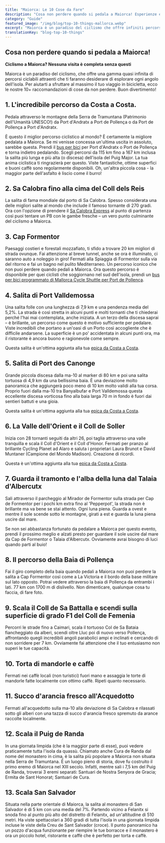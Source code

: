 ```yaml
---
title: "Maiorca: Le 10 Cose da Fare"
description: "Cosa non perdere quando si pedala a Maiorca! Esperienze essenziali e percorsi per l'avventura ciclistica definitiva."
category: "Guide"
featured_image: "/img/blog/top-10-things-mallorca.webp"
excerpt: "Maiorca è un paradiso del ciclismo che offre infiniti percorsi attraenti. Dalla famosa Sa Calobra al sorprendente percorso Andratx-Pollença, scopri le esperienze imperdibili per il tuo viaggio ciclistico."
translationKey: "blog-top-10-things"
---
```


## Cosa non perdere quando si pedala a Maiorca!

**Ciclismo a Maiorca? Nessuna visita è completa senza questi**

Maiorca è un paradiso del ciclismo, che offre una gamma quasi infinita di percorsi ciclabili attraenti che ti faranno desiderare di esplorare ogni angolo dell'isola. Per aiutarti a sfruttare al massimo il tuo viaggio in bicicletta, ecco le nostre 10+ raccomandazioni di cose da non perdere. Buon divertimento!

## 1. L'incredibile percorso da Costa a Costa.

Pedala attraverso le montagne della Serra de Tramuntana (Patrimonio dell'Umanità UNESCO!) da Port d'Andratx a Port de Pollença o da Port de Pollença a Port d'Andratx.

È questo il miglior percorso ciclistico al mondo? È certamente la migliore pedalata a Maiorca. Se mi venisse concessa un'ultima uscita in assoluto, sarebbe questa. Prendi il <a href="https://mallorcacycleshuttle.company.site/products/Scheduled-Bike-Buses-c15728235" target="_blank">bus per bici</a> per Port d'Andratx o Port de Pollença e torna indietro pedalando. Scegli percorsi da 115 km fino a 167 km inclusa la salita più lunga e più alta (o discesa) dell'isola del Puig Major. La tua anima ciclistica ti ringrazierà per questo. Viste fantastiche, ottime superfici e buoni caffè sono regolarmente disponibili. Oh, un'altra piccola cosa - la maggior parte dell'asfalto è liscio come il burro!

## 2. Sa Calobra fino alla cima del Coll dels Reis

La salita di fama mondiale dal porto di Sa Calobra. Spesso considerata una delle migliori salite al mondo che include il famoso tornante di 270 gradi. Ora con l'opzione di prendere il <a href="https://mallorcacycleshuttle.company.site/products/Scheduled-Bike-Buses-c15728235" target="_blank">Sa Calobra Express</a> al punto di partenza così puoi tentare un PB con le gambe fresche – un vero punto culminante del ciclismo a Maiorca.

## 3. Cap Formentor

Paesaggi costieri e forestali mozzafiato, ti sfido a trovare 20 km migliori di strada ovunque. Fai attenzione al breve tunnel, anche se ora è illuminato, ci saranno auto a noleggio in giro! Fermati alla Spiaggia di Formentor sulla via del ritorno e fai un bagno nel pulito Mediterraneo. Un percorso iconico che non puoi perdere quando pedali a Maiorca. Ora questo percorso è disponibile per quei ciclisti che soggiornano nel sud dell'isola, prendi un <a href="https://mallorcacycleshuttle.company.site/products/Scheduled-Bike-Buses-c15728235" target="_blank">bus per bici programmato di Mallorca Cycle Shuttle per Port de Pollença</a>.

## 4. Salita di Port Valldemossa

Una salita folle con una lunghezza di 7,9 km e una pendenza media del 5,2%. La strada è così stretta in alcuni punti e molti tornanti che ti chiederai perché l'hai mai contemplata, anche iniziata. A un terzo della discesa saprai – è brillante, un percorso come questo è motivo sufficiente per pedalare. Viste incredibili che portano a un'oasi di un Porto così accogliente che è difficile andarsene. La superficie è un po' accidentata in alcuni punti ora, ma il ristorante è ancora buono e ragionevole come sempre.

Questa salita è un'ottima aggiunta alla tua <a href="/it/shuttle-bici/guida-andratx-pollenca/">epica da Costa a Costa</a>.

## 5. Salita di Port des Canonge

Grande piccola discesa dalla ma-10 al marker di 80 km e poi una salita tortuosa di 4,9 km da una bellissima baia. È una deviazione molto panoramica che aggiungerà poco meno di 10 km molto validi alla tua corsa. Proprio fuori dalla ma-10 tra Banyalbufar e Port Valldemossa questa eccellente discesa vorticosa fino alla baia larga 70 m in fondo è fuori dai sentieri battuti e una gioia.

Questa salita è un'ottima aggiunta alla tua <a href="/it/shuttle-bici/guida-andratx-pollenca/">epica da Costa a Costa</a>.

## 6. La Valle dell'Orient e il Coll de Soller

Inizia con 28 tornanti seguiti da altri 26, poi taglia attraverso una valle tranquilla e scala il Coll d'Orient e il Coll d'Honor. Fermati per pranzo al brillante Cycling Planet ad Alaro e saluta i proprietari Laura Brunot e David Muntaner (Campione del Mondo Madison). Creazione di ricordi.

Questa è un'ottima aggiunta alla tua <a href="/it/shuttle-bici/guida-andratx-pollenca/">epica da Costa a Costa</a>.

## 7. Guarda il tramonto e l'alba della luna dal Talaia d'Albercutx

Sali attraverso il parcheggio al Mirador de Formentor sulla strada per Cap de Formentor per i pochi km extra fino al 'Pepperpot', la strada non è brillante ma va bene se stai attento. Ogni luna piena. Guarda a ovest e mentre il sole scende sotto le montagne, girati a est e guarda la luna piena uscire dal mare.

Se non sei abbastanza fortunato da pedalare a Maiorca per questo evento, prendi il prossimo meglio e alzati presto per guardare il sole uscire dal mare da Cap de Formentor o Talaia d'Albercutx. Ovviamente avrai bisogno di luci quando parti al buio!

## 8. Il percorso della Baia di Pollença

Fai il giro completo della baia quando pedali a Maiorca non puoi perdere la salita a Cap Formentor così come a La Victoria e il bordo della base militare sul lato opposto. Potrai vedere attraverso la baia di Pollença da entrambi i lati. 77 km con 1700 m di dislivello. Non dimenticare, qualunque cosa tu faccia, di fare foto.

## 9. Scala il Coll de Sa Battalla e scendi sulla superficie di grado F1 del Coll de Femenia

Percorri le strade fino a Caimari, scala il tortuoso Col de Sa Bataia fiancheggiato da alberi, scendi oltre Lluc poi di nuovo verso Pollença, affrontando quegli incredibili angoli parabolici ampi e inclinati e cercando di non sorridere per 7 km. Ovviamente fai attenzione che il tuo entusiasmo non superi le tue capacità.

## 10. Torta di mandorle e caffè

Fermati nei caffè locali (non turistici) fuori mano e assaggia le torte di mandorle fatte localmente con ottimo caffè. Ripeti quanto necessario.

## 11. Succo d'arancia fresco all'Acquedotto

Fermati all'acquedotto sulla ma-10 alla deviazione di Sa Calobra e rilassati sotto gli alberi con una tazza di succo d'arancia fresco spremuto da arance raccolte localmente.

## 12. Scala il Puig de Randa

In una giornata limpida (che è la maggior parte di esse), puoi vedere praticamente tutta l'isola da quassù. Chiamato anche Cura de Randa dal nome del monastero in cima, è la salita più popolare a Maiorca non situata nella Serra de Tramuntana. È un luogo pieno di storia, dove fu costruito il primo eremo di Maiorca nel XIII secolo. Infatti, mentre sali i 7,5 km del Puig de Randa, troverai 3 eremi separati: Santuari de Nostra Senyora de Gracia; Ermita de Sant Honorat; Santuari de Cura.

## 13. Scala San Salvador

Situata nella parte orientale di Maiorca, la salita al monastero di San Salvador è di 5 km con una media del 7%. Partendo vicino a Felanitx si snoda fino al punto più alto del distretto di Felanitx, ad un'altitudine di 510 metri. Ha viste spettacolari a 360 gradi di tutta l'isola in una giornata limpida incluse le viste della Creu de Sant Salvador (croce). Il punto panoramico ha un pozzo d'acqua funzionante per riempire le tue borracce e il monastero è ora un piccolo hotel, ristorante e caffè che è perfetto per torta e caffè.
